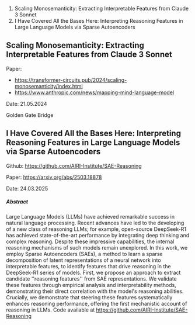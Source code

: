 1. Scaling Monosemanticity: Extracting Interpretable Features from Claude 3 Sonnet
2. I Have Covered All the Bases Here: Interpreting Reasoning Features in Large Language Models via Sparse Autoencoders


## Scaling Monosemanticity: Extracting Interpretable Features from Claude 3 Sonnet

Paper: 
* https://transformer-circuits.pub/2024/scaling-monosemanticity/index.html
* https://www.anthropic.com/news/mapping-mind-language-model

Date: 21.05.2024

Golden Gate Bridge

## I Have Covered All the Bases Here: Interpreting Reasoning Features in Large Language Models via Sparse Autoencoders

Github: https://github.com/AIRI-Institute/SAE-Reasoning

Paper: https://arxiv.org/abs/2503.18878

Date: 24.03.2025

##### Abstract
Large Language Models (LLMs) have achieved remarkable success in natural language processing. Recent advances have led to the developing of a new class of reasoning LLMs; for example, open-source DeepSeek-R1 has achieved state-of-the-art performance by integrating deep thinking and complex reasoning. Despite these impressive capabilities, the internal reasoning mechanisms of such models remain unexplored. In this work, we employ Sparse Autoencoders (SAEs), a method to learn a sparse decomposition of latent representations of a neural network into interpretable features, to identify features that drive reasoning in the DeepSeek-R1 series of models. First, we propose an approach to extract candidate ''reasoning features'' from SAE representations. We validate these features through empirical analysis and interpretability methods, demonstrating their direct correlation with the model's reasoning abilities. Crucially, we demonstrate that steering these features systematically enhances reasoning performance, offering the first mechanistic account of reasoning in LLMs. Code available at https://github.com/AIRI-Institute/SAE-Reasoning
